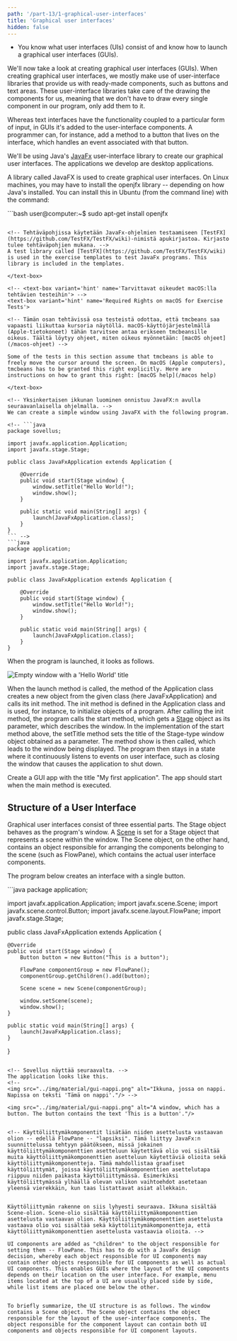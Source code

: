 ```yaml
---
path: '/part-13/1-graphical-user-interfaces'
title: 'Graphical user interfaces'
hidden: false
---
```


<!-- <text-box variant='learningObjectives' name='Oppimistavoitteet'> -->
<text-box variant='learningObjectives' name='Learning Objectives'>

<!-- - Tiedät mistä käyttöliittymät koostuvat ja osaat käynnistää graafisen käyttöliittymän. -->
- You know what user interfaces (UIs) consist of and know how to launch a graphical user interfaces (GUIs).

</text-box>


<!-- Tutustutaan seuraavaksi graafisten käyttöliittymien luomiseen. Graafisia käyttöliittymiä luodessa hyödynnämme ensisijaisesti käyttöliittymäkirjastoja, jotka tarjoavat valmiita komponentteja kuten nappeja ja tekstikenttiä. Käyttöliittymäkirjastot hoitavat komponenttien piirtämisen puolestamme, eli meidän ei tarvitse piirtää jokaista käyttöliittymässä olevaa komponenttia ohjelmassamme -- riittää, että komponentit lisätään ohjelmaan.

Siinä missä tekstikäyttöliittymissä toiminnallisuus kytketään tietyn muotoiseen syötteeseen, graafisissa käyttöliittymissä toiminnallisuus lisätään käyttöliittymäkomponentteihin. Ohjelmoija esimerkiksi lisää käyttöliittymässä olevaan buttonin metodin, joka käsittelee napin painallukseen liittyvän tapahtuman.

Käytämme graafisten käyttöliittymien luomiseen Javan [JavaFx](https://en.wikipedia.org/wiki/JavaFX) käyttöliittymäkirjastoa. Toteuttamamme sovellukset ovat työpöytäsovelluksia. -->

We'll now take a look at creating graphical user interfaces (GUIs). When creating graphical user interfaces, we mostly make use of user-interface libraries that provide us with ready-made components, such as buttons and text areas. These user-interface libraries take care of the drawing the components for us, meaning that we don't have to draw every single component in our program, only add them to it.

Whereas text interfaces have the functionality coupled to a particular form of input, in GUIs it's added to the user-interface components. A programmer can, for instance, add a method to a button that lives on the interface, which handles an event associated with that button.

We'll be using Java's [JavaFx](https://en.wikipedia.org/wiki/JavaFX) user-interface library to create our graphical user interfaces. The applications we develop are desktop applications.
<br/>

<!-- <text-box variant='hint' name='Graafiset käyttöliittymät ja tarvittavat kirjastot'> -->
<text-box variant='hint' name='Graphical User Interfaces and Required Libraries'>

<!-- Graafisten käyttöliittymien luomiseen käytetään JavaFX-nimistä kirjastoa. Linux-koneilla joudut -- riippuen Javan asennuksesta -- asentamaan myös openjfx-kirjaston. Tämän asentaminen onnistuu Ubuntussa (komentoriviltä) komennolla: -->
A library called JavaFX is used to create graphical user interfaces. On Linux machines, you may have to install the openjfx library -- depending on how Java's installed. You can install this in Ubuntu (from the command line) with the command:

<!-- ```bash
user@kone:~$ sudo apt-get install openjfx
``` -->
​```bash
user@computer:~$ sudo apt-get install openjfx
```

<!-- Tehtäväpohjissa käytetään JavaFx-ohjelmien testaamiseen [TestFX](https://github.com/TestFX/TestFX/wiki)-nimistä apukirjastoa. Kirjasto tulee tehtäväpohjien mukana. -->
A test library called [TestFX](https://github.com/TestFX/TestFX/wiki) is used in the exercise templates to test JavaFx programs. This library is included in the templates.

</text-box>

<!-- <text-box variant='hint' name='Tarvittavat oikeudet macOS:lla tehtävien testeihin'> -->
<text-box variant='hint' name='Required Rights on macOS for Exercise Tests'>

<!-- Tämän osan tehtävissä osa testeistä odottaa, että tmcbeans saa vapaasti liikuttaa kursoria näytöllä. macOS-käyttöjärjestelmällä (Apple-tietokoneet) tähän tarvitsee antaa erikseen tmcbeansille oikeus. Täältä löytyy ohjeet, miten oikeus myönnetään: [macOS ohjeet](/macos-ohjeet) -->

Some of the tests in this section assume that tmcbeans is able to freely move the cursor around the screen. On macOS (Apple computers), tmcbeans has to be granted this right explicitly. Here are instructions on how to grant this right: [macOS help](/macos help)

</text-box>

<!-- Yksinkertaisen ikkunan luominen onnistuu JavaFX:n avulla seuraavanlaisella ohjelmalla. -->
We can create a simple window using JavaFX with the following program.

<!-- ```java
package sovellus;

import javafx.application.Application;
import javafx.stage.Stage;

public class JavaFxApplication extends Application {

    @Override
    public void start(Stage window) {
        window.setTitle("Hello World!");
        window.show();
    }
    
    public static void main(String[] args) {
        launch(JavaFxApplication.class);
    }
}
``` -->
​```java
package application;

import javafx.application.Application;
import javafx.stage.Stage;

public class JavaFxApplication extends Application {

    @Override
    public void start(Stage window) {
        window.setTitle("Hello World!");
        window.show();
    }

    public static void main(String[] args) {
        launch(JavaFxApplication.class);
    }
}
```


<!-- Kun ohjelman käynnistää, sovellus näyttää seuraavalta. -->
When the program is launched, it looks as follows.

<!-- <img src="../img/material/gui-helloworld.png" alt="Tyhjä ikkuna, jonka otsikko on 'Hei Maailma!'"/> -->
<img src="../img/material/gui-helloworld.png" alt="Empty window with a 'Hello World' title"/>

When the launch method is called, the method of the Application class creates a new object from the given class (here JavaFxApplication) and calls its init method. The init method is defined in the Application class and is used, for instance, to initialize objects of a program. After calling the init method, the program calls the start method, which gets a [Stage](https://docs.oracle.com/javase/8/javafx/api/javafx/stage/Stage.html) object as its parameter, which describes the window. In the implementation of the start method above, the setTitle method sets the title of the Stage-type window object obtained as a parameter. The method show is then called, which leads to the window being displayed. The program then stays in a state where it continuously listens to events on user interface, such as closing the window that causes the application to shut down.

<programming-exercise name='My first application' tmcname='part13-Part13_01.MyFirstApplication'>

<!-- Luo tehtäväpohjassa olevaan luokkaan graafinen käyttöliittymä, jonka otsikkona on "Sovellukseni". Sovelluksen tulee käynnistyä kun main-metodi suoritetaan. -->

Create a GUI app with the title "My first application". The app should start when the main method is executed.

</programming-exercise>


<!-- ## Käyttöliittymän rakenne -->
## Structure of a User Interface

<!-- Graafiset käyttöliittymät koostuvat oleellisesti kolmesta osasta. Stage-olio toimii ohjelman ikkunana. Stage-oliolle asetetaan [Scene](https://docs.oracle.com/javase/8/javafx/api/javafx/scene/Scene.html)-olio, joka kuvastaa ikkunassa olevaa näkymää. Scene-olio taas sisältää näkymään liittyvien komponenttien asettelusta vastaavan olion (esim. FlowPane), joka taas sisältää konkreettiset käyttöliittymäkomponentit.

Alla oleva ohjelma luo käyttöliittymän, jossa on yksittäinen nappi. -->

Graphical user interfaces consist of three essential parts. The Stage object behaves as the program's window. A [Scene](https://docs.oracle.com/javase/8/javafx/api/javafx/scene/Scene.html) is set for a Stage object that represents a scene within the window. The Scene object, on the other hand, contains an object responsible for arranging the components belonging to the scene (such as FlowPane), which contains the actual user interface components.

The program below creates an interface with a single button.
<!--
```java
package sovellus;

import javafx.application.Application;
import javafx.scene.Scene;
import javafx.scene.control.Button;
import javafx.scene.layout.FlowPane;
import javafx.stage.Stage;

public class JavaFxApplication extends Application {

    @Override
    public void start(Stage window) {
        Button button = new Button("This is a button");

        FlowPane componentGroup = new FlowPane();
        componentGroup.getChildren().add(button);

        Scene view = new Scene(componentGroup);

        window.setScene(view);
        window.show();
    }

    public static void main(String[] args) {
        launch(JavaFxApplication.class);
    }
}
​``` -->

​```java
package application;

import javafx.application.Application;
import javafx.scene.Scene;
import javafx.scene.control.Button;
import javafx.scene.layout.FlowPane;
import javafx.stage.Stage;

public class JavaFxApplication extends Application {

    @Override
    public void start(Stage window) {
        Button button = new Button("This is a button");

        FlowPane componentGroup = new FlowPane();
        componentGroup.getChildren().add(button);

        Scene scene = new Scene(componentGroup);

        window.setScene(scene);
        window.show();
    }

    public static void main(String[] args) {
        launch(JavaFxApplication.class);
    }
}
```

<!-- Sovellus näyttää seuraavalta. -->
The application looks like this.
<!--
<img src="../img/material/gui-nappi.png" alt="Ikkuna, jossa on nappi. Napissa on teksti 'Tämä on nappi'."/> -->

<img src="../img/material/gui-nappi.png" alt="A window, which has a button. The button contains the text 'This is a button'."/>


<!-- Käyttöliittymäkomponentit lisätään niiden asettelusta vastaavan olion -- edellä FlowPane -- "lapsiksi". Tämä liittyy JavaFx:n suunnittelussa tehtyyn päätökseen, missä jokainen käyttöliittymäkomponenttien asetteluun käytettävä olio voi sisältää muita käyttöliittymäkomponenttien asetteluun käytettäviä olioita sekä käyttöliittymäkomponentteja. Tämä mahdollistaa graafiset käyttöliittymät, joissa käyttöliittymäkomponenttien asettelutapa riippuu niiden paikasta käyttöliittymässä. Esimerkiksi käyttöliittymässä ylhäällä olevan valikon vaihtoehdot asetetaan yleensä vierekkäin, kun taas listattavat asiat allekkain.


Käyttöliittymän rakenne on siis lyhyesti seuraava. Ikkuna sisältää Scene-olion. Scene-olio sisältää käyttöliittymäkomponenttien asettelusta vastaavan olion. Käyttöliittymäkomponenttien asettelusta vastaava olio voi sisältää sekä käyttöliitymäkomponentteja, että käyttöliittymäkomponenttien asettelusta vastaavia olioita. -->

UI components are added as "children" to the object responsible for setting them -- FlowPane. This has to do with a JavaFx design decision, whereby each object responsible for UI components may contain other objects responsible for UI components as well as actual UI components. This enables GUIs where the layout of the UI components depends on their location on the user interface. For example, menu items located at the top of a UI are usually placed side by side, while list items are placed one below the other.


To briefly summarize, the UI structure is as follows. The window contains a Scene object. The Scene object contains the object responsible for the layout of the user-interface components. The object responsible for the component layout can contain both UI components and objects responsible for UI component layouts.
